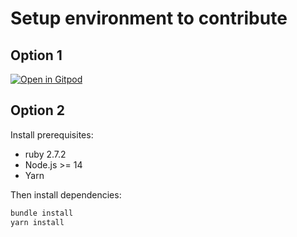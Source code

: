 # Setup environment to contribute

## Option 1

[![Open in Gitpod](https://gitpod.io/button/open-in-gitpod.svg)](https://gitpod.io/#https://github.com/jibidus/monitofen)

## Option 2

Install prerequisites:

- ruby 2.7.2
- Node.js >= 14
- Yarn

Then install dependencies:

```bash
bundle install
yarn install
```
